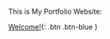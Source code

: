 This is My Portfolio Website:


[Welcome!](https://vedantpople4.github.io/Portfolio/){: .btn .btn-blue }
